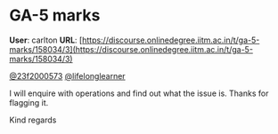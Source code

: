 # GA-5 marks

**User**: carlton
**URL**: [https://discourse.onlinedegree.iitm.ac.in/t/ga-5-marks/158034/3](https://discourse.onlinedegree.iitm.ac.in/t/ga-5-marks/158034/3)

[@23f2000573](/u/23f2000573) [@lifelonglearner](/u/lifelonglearner)

I will enquire with operations and find out what the issue is. Thanks for flagging it.

Kind regards
